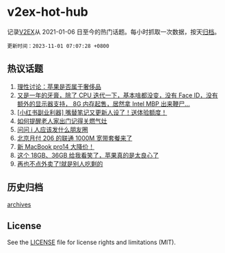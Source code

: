 # v2ex-hot-hub

 记录[V2EX](https://www.v2ex.com/)从 2021-01-06 日至今的热门话题。每小时抓取一次数据，按天[归档](archives)。

`更新时间：2023-11-01 07:07:28 +0800`

## 热议话题

1. [理性讨论：苹果是否属于奢侈品](https://www.v2ex.com/t/986990)
1. [又是一年的牙膏，除了 CPU 迭代一下，基本啥都没变，没有 Face ID，没有额外的显示器支持， 8G 内存起售，居然拿 Intel MBP 出来鞭尸...](https://www.v2ex.com/t/986922)
1. [[小红书副业利器] 嘴替笔记又更新人设了！送体验额度！](https://www.v2ex.com/t/987010)
1. [如何提醒老人家出门记得关燃气灶](https://www.v2ex.com/t/986963)
1. [问问 i 人应该发什么朋友圈](https://www.v2ex.com/t/986952)
1. [北京月付 206 的联通 1000M 宽带套餐来了](https://www.v2ex.com/t/986961)
1. [新 MacBook pro14 大降价！](https://www.v2ex.com/t/986919)
1. [这个 18GB、36GB 给我看笑了，苹果真的是太良心了](https://www.v2ex.com/t/986981)
1. [再也不点外卖了!就是别人吃剩的](https://www.v2ex.com/t/987074)

## 历史归档

[archives](archives)

## License

See the [LICENSE](LICENSE) file for license rights and limitations (MIT).
